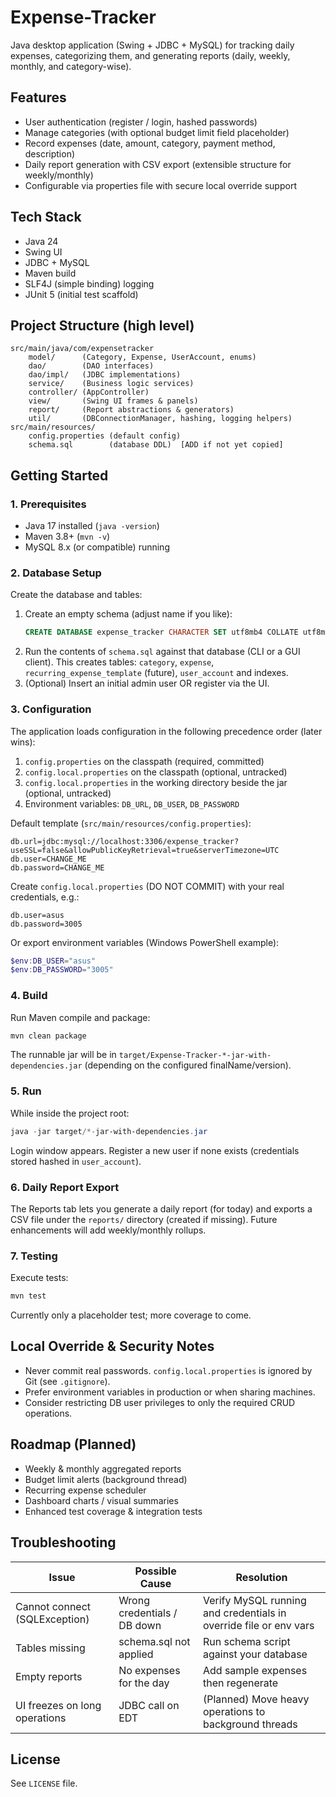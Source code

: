 # Expense-Tracker

Java desktop application (Swing + JDBC + MySQL) for tracking daily expenses, categorizing them, and generating reports (daily, weekly, monthly, and category-wise).

## Features

- User authentication (register / login, hashed passwords)
- Manage categories (with optional budget limit field placeholder)
- Record expenses (date, amount, category, payment method, description)
- Daily report generation with CSV export (extensible structure for weekly/monthly)
- Configurable via properties file with secure local override support

## Tech Stack

- Java 24
- Swing UI
- JDBC + MySQL
- Maven build
- SLF4J (simple binding) logging
- JUnit 5 (initial test scaffold)

## Project Structure (high level)

```
src/main/java/com/expensetracker
	model/      (Category, Expense, UserAccount, enums)
	dao/        (DAO interfaces)
	dao/impl/   (JDBC implementations)
	service/    (Business logic services)
	controller/ (AppController)
	view/       (Swing UI frames & panels)
	report/     (Report abstractions & generators)
	util/       (DBConnectionManager, hashing, logging helpers)
src/main/resources/
	config.properties (default config)
	schema.sql        (database DDL)  [ADD if not yet copied]
```

## Getting Started

### 1. Prerequisites

- Java 17 installed (`java -version`)
- Maven 3.8+ (`mvn -v`)
- MySQL 8.x (or compatible) running

### 2. Database Setup

Create the database and tables:

1. Create an empty schema (adjust name if you like):
	 ```sql
	 CREATE DATABASE expense_tracker CHARACTER SET utf8mb4 COLLATE utf8mb4_unicode_ci;
	 ```
2. Run the contents of `schema.sql` against that database (CLI or a GUI client). This creates tables: `category`, `expense`, `recurring_expense_template` (future), `user_account` and indexes.
3. (Optional) Insert an initial admin user OR register via the UI.

### 3. Configuration

The application loads configuration in the following precedence order (later wins):

1. `config.properties` on the classpath (required, committed)
2. `config.local.properties` on the classpath (optional, untracked)
3. `config.local.properties` in the working directory beside the jar (optional, untracked)
4. Environment variables: `DB_URL`, `DB_USER`, `DB_PASSWORD`

Default template (`src/main/resources/config.properties`):
```
db.url=jdbc:mysql://localhost:3306/expense_tracker?useSSL=false&allowPublicKeyRetrieval=true&serverTimezone=UTC
db.user=CHANGE_ME
db.password=CHANGE_ME
```

Create `config.local.properties` (DO NOT COMMIT) with your real credentials, e.g.:
```
db.user=asus
db.password=3005
```
Or export environment variables (Windows PowerShell example):
```powershell
$env:DB_USER="asus"
$env:DB_PASSWORD="3005"
```

### 4. Build

Run Maven compile and package:
```powershell
mvn clean package
```
The runnable jar will be in `target/Expense-Tracker-*-jar-with-dependencies.jar` (depending on the configured finalName/version).

### 5. Run

While inside the project root:
```powershell
java -jar target/*-jar-with-dependencies.jar
```
Login window appears. Register a new user if none exists (credentials stored hashed in `user_account`).

### 6. Daily Report Export

The Reports tab lets you generate a daily report (for today) and exports a CSV file under the `reports/` directory (created if missing). Future enhancements will add weekly/monthly rollups.

### 7. Testing

Execute tests:
```powershell
mvn test
```
Currently only a placeholder test; more coverage to come.

## Local Override & Security Notes

- Never commit real passwords. `config.local.properties` is ignored by Git (see `.gitignore`).
- Prefer environment variables in production or when sharing machines.
- Consider restricting DB user privileges to only the required CRUD operations.

## Roadmap (Planned)

- Weekly & monthly aggregated reports
- Budget limit alerts (background thread)
- Recurring expense scheduler
- Dashboard charts / visual summaries
- Enhanced test coverage & integration tests

## Troubleshooting

| Issue | Possible Cause | Resolution |
|-------|----------------|-----------|
| Cannot connect (SQLException) | Wrong credentials / DB down | Verify MySQL running and credentials in override file or env vars |
| Tables missing | schema.sql not applied | Run schema script against your database |
| Empty reports | No expenses for the day | Add sample expenses then regenerate |
| UI freezes on long operations | JDBC call on EDT | (Planned) Move heavy operations to background threads |

## License

See `LICENSE` file.

